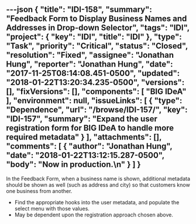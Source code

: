 ---json
{
  "title": "IDI-158",
  "summary": "Feedback Form to Display Business Names and Addresses in Drop-down Selector",
  "tags": "IDI",
  "project": {
    "key": "IDI",
    "title": "IDI"
  },
  "type": "Task",
  "priority": "Critical",
  "status": "Closed",
  "resolution": "Fixed",
  "assignee": "Jonathan Hung",
  "reporter": "Jonathan Hung",
  "date": "2017-11-25T08:14:08.451-0500",
  "updated": "2018-01-22T13:20:34.235-0500",
  "versions": [],
  "fixVersions": [],
  "components": [
    "BIG IDeA"
  ],
  "environment": null,
  "issueLinks": [
    {
      "type": "Dependence",
      "url": "/browse/IDI-157/",
      "key": "IDI-157",
      "summary": "Expand the user registration form for BIG IDeA to handle more required metadata"
    }
  ],
  "attachments": [],
  "comments": [
    {
      "author": "Jonathan Hung",
      "date": "2018-01-22T13:12:15.287-0500",
      "body": "Now in production.\n"
    }
  ]
}
---
In the Feedback Form, when a business name is shown, additional metadata should be shown as well (such as address and city) so that customers know one business from another.

* Find the appropriate hooks into the user metadata, and populate the select menu with those values.
* May be dependent upon the registration approach chosen above.

        